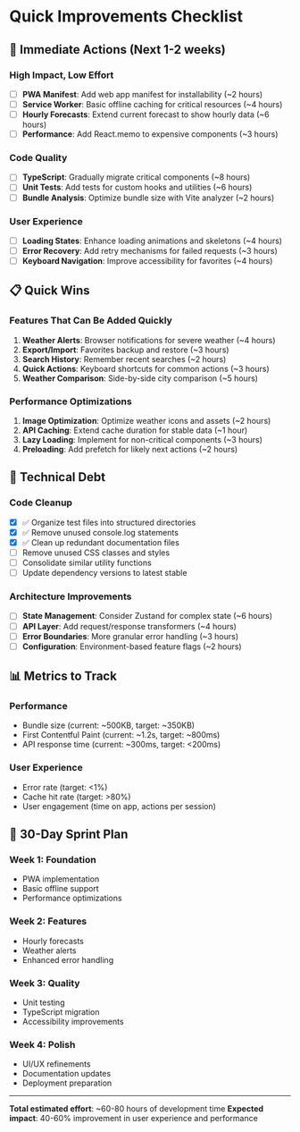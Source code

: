 # Quick Improvements Checklist

## 🚀 Immediate Actions (Next 1-2 weeks)

### High Impact, Low Effort
- [ ] **PWA Manifest**: Add web app manifest for installability (~2 hours)
- [ ] **Service Worker**: Basic offline caching for critical resources (~4 hours)
- [ ] **Hourly Forecasts**: Extend current forecast to show hourly data (~6 hours)
- [ ] **Performance**: Add React.memo to expensive components (~3 hours)

### Code Quality
- [ ] **TypeScript**: Gradually migrate critical components (~8 hours)
- [ ] **Unit Tests**: Add tests for custom hooks and utilities (~6 hours)
- [ ] **Bundle Analysis**: Optimize bundle size with Vite analyzer (~2 hours)

### User Experience
- [ ] **Loading States**: Enhance loading animations and skeletons (~4 hours)
- [ ] **Error Recovery**: Add retry mechanisms for failed requests (~3 hours)
- [ ] **Keyboard Navigation**: Improve accessibility for favorites (~4 hours)

## 📋 Quick Wins

### Features That Can Be Added Quickly
1. **Weather Alerts**: Browser notifications for severe weather (~4 hours)
2. **Export/Import**: Favorites backup and restore (~3 hours)
3. **Search History**: Remember recent searches (~2 hours)
4. **Quick Actions**: Keyboard shortcuts for common actions (~3 hours)
5. **Weather Comparison**: Side-by-side city comparison (~5 hours)

### Performance Optimizations
1. **Image Optimization**: Optimize weather icons and assets (~2 hours)
2. **API Caching**: Extend cache duration for stable data (~1 hour)
3. **Lazy Loading**: Implement for non-critical components (~3 hours)
4. **Preloading**: Add prefetch for likely next actions (~2 hours)

## 🔧 Technical Debt

### Code Cleanup
- [x] ✅ Organize test files into structured directories
- [x] ✅ Remove unused console.log statements
- [x] ✅ Clean up redundant documentation files
- [ ] Remove unused CSS classes and styles
- [ ] Consolidate similar utility functions
- [ ] Update dependency versions to latest stable

### Architecture Improvements
- [ ] **State Management**: Consider Zustand for complex state (~6 hours)
- [ ] **API Layer**: Add request/response transformers (~4 hours)
- [ ] **Error Boundaries**: More granular error handling (~3 hours)
- [ ] **Configuration**: Environment-based feature flags (~2 hours)

## 📊 Metrics to Track

### Performance
- Bundle size (current: ~500KB, target: ~350KB)
- First Contentful Paint (current: ~1.2s, target: ~800ms)
- API response time (current: ~300ms, target: <200ms)

### User Experience
- Error rate (target: <1%)
- Cache hit rate (target: >80%)
- User engagement (time on app, actions per session)

## 🎯 30-Day Sprint Plan

### Week 1: Foundation
- PWA implementation
- Basic offline support
- Performance optimizations

### Week 2: Features
- Hourly forecasts
- Weather alerts
- Enhanced error handling

### Week 3: Quality
- Unit testing
- TypeScript migration
- Accessibility improvements

### Week 4: Polish
- UI/UX refinements
- Documentation updates
- Deployment preparation

---

**Total estimated effort**: ~60-80 hours of development time
**Expected impact**: 40-60% improvement in user experience and performance
